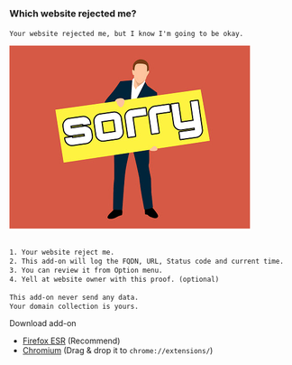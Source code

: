 ### Which website rejected me?

`Your website rejected me, but I know I'm going to be okay.`

![](../image/sorry.jpg)


```

1. Your website reject me.
2. This add-on will log the FQDN, URL, Status code and current time.
3. You can review it from Option menu.
4. Yell at website owner with this proof. (optional)
 
This add-on never send any data.
Your domain collection is yours.

```


Download add-on
- [Firefox ESR](https://api.searxes.eu.org/_/addon.php?dl=dl&for=ureject)   (Recommend)
- [Chromium](https://api.searxes.eu.org/_/addon.php?dl=cr&for=ureject)   (Drag & drop it to `chrome://extensions/`)